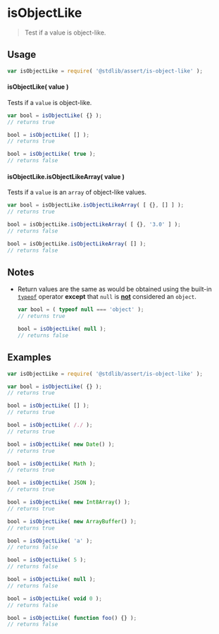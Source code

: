 # isObjectLike

> Test if a value is object-like.


<section class="usage">

## Usage

``` javascript
var isObjectLike = require( '@stdlib/assert/is-object-like' );
```

#### isObjectLike( value )

Tests if a `value` is object-like.

``` javascript
var bool = isObjectLike( {} );
// returns true

bool = isObjectLike( [] );
// returns true

bool = isObjectLike( true );
// returns false
```

#### isObjectLike.isObjectLikeArray( value )

Tests if a `value` is an `array` of object-like values.

``` javascript
var bool = isObjectLike.isObjectLikeArray( [ {}, [] ] );
// returns true

bool = isObjectLike.isObjectLikeArray( [ {}, '3.0' ] );
// returns false

bool = isObjectLike.isObjectLikeArray( [] );
// returns false
```

</section>

<!-- /.usage -->


<section class="notes">

## Notes

* Return values are the same as would be obtained using the built-in [`typeof`][type-of] operator __except__ that `null` is [__not__][harmony-proposal] considered an `object`.

  ``` javascript
  var bool = ( typeof null === 'object' );
  // returns true

  bool = isObjectLike( null );
  // returns false
  ```

</section>

<!-- /.notes -->


<section class="examples">

## Examples

``` javascript
var isObjectLike = require( '@stdlib/assert/is-object-like' );

var bool = isObjectLike( {} );
// returns true

bool = isObjectLike( [] );
// returns true

bool = isObjectLike( /./ );
// returns true

bool = isObjectLike( new Date() );
// returns true

bool = isObjectLike( Math );
// returns true

bool = isObjectLike( JSON );
// returns true

bool = isObjectLike( new Int8Array() );
// returns true

bool = isObjectLike( new ArrayBuffer() );
// returns true

bool = isObjectLike( 'a' );
// returns false

bool = isObjectLike( 5 );
// returns false

bool = isObjectLike( null );
// returns false

bool = isObjectLike( void 0 );
// returns false

bool = isObjectLike( function foo() {} );
// returns false
```

</section>

<!-- /.examples -->

<section class="links">

[type-of]: https://developer.mozilla.org/en-US/docs/Web/JavaScript/Reference/Operators/typeof
[harmony-proposal]: http://wiki.ecmascript.org/doku.php?id=harmony:typeof_null

</section>

<!-- /.links -->

